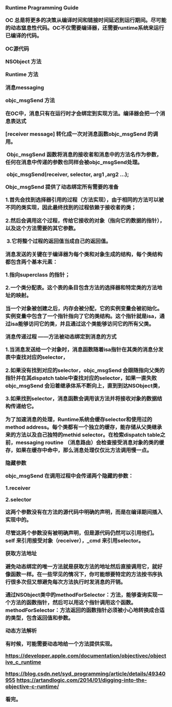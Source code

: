 <h3>Runtime Pragramming Guide<h>

OC  总是将更多的决策从编译时间和链接时间延迟到运行期间。尽可能的动态窒息性代码。OC不仅需要编译器，还需要runtime系统来运行已编译的代码。

OC源代码

NSObject 方法

Runtime 方法

消息messaging

objc_msgSend 方法

​	在OC中，消息只有在运行时才会绑定到实现方法。编译器会把一个消息表达式

[receiver message] 转化成一次对消息函数objc_msgSend 的调用。

​	Objc_msgSend 函数将消息的接收者和消息中的方法名作为参数，任何在消息中传递的参数也同样会被objc_msgSend处理。

​	objc_msgSend(receiver, selector, arg1 ,arg2 …);

Objc_msgSend 提供了动态绑定所有需要的准备

​	1.首先会找到选择器引用的过程（方法实现），由于相同的方法可以被不同的类实现，因此最终找到的过程依赖于接收者的类；

​	2.然后会调用这个过程，传给它接收的对象（指向它的数据的指针），以及这个方法需要的其它参数。

​	3.它将整个过程的返回值当成自己的返回值。

消息发送的关键在于编译器为每个类和对象生成的结构，每个类结构都包含两个基本元素：

1.指向superclass 的指针；

2.一个类分配表。这个表的条目包含方法的选择器和特定类的方法地址的映射。

当一个对象被创建之后，内存会被分配，它的实例变量会被初始化。实例变量中包含了一个指针指向了它的类结构。这个指针就是isa，通过isa能够访问它的类，并且通过这个类能够访问它的所有父类。



消息传递过程 ——方法被动态绑定到消息的方式

1.当消息发送给一个对象时，消息函数随着isa指针在其类的消息分发表中查找对应的selector，

2.如果没有找到对应的selector，objc_msgSend 会跟随指向父类的指针并在其dispatch table中查找对应的selector，如果一直失败objc_msgSend 会沿着继承体系不断向上，直到到达NSObject类，

3.如果找到selector，消息函数会调用该方法并将接收对象的数据结构传递给它。

为了加速消息的处理，Runtime系统会缓存selector和使用过的method address。每个类都有一个独立的缓存，能存储从父类继承来的方法以及自己独特的methid selector。在检索dispatch table之前，messaging routine （消息路由）会检查接受消息对象的类的缓存，如果在缓存中命中，那么消息处理仅仅比方法调用慢一点。



隐藏参数

objc_msgSend 在调用过程中会传递两个隐藏的参数：

1.receiver

2.selector

这两个参数没有在方法的源代码中明确的声明，而是在编译期间插入实现中的。

尽管这两个参数没有被明确声明，但是源代码仍然可以引用他们。self 来引用接受对象（receiver），_cmd 来引用selector。



获取方法地址

避免动态绑定的唯一方法就是获取方法的地址然后直接调用它，就好像函数一样。在一些罕见的情况下，你可能想要特定的方法按书序执行很多次但又想避免每次方法执行时发消息的开销。

通过NSObject类中的methodForSelector：方法，能够查询实现一个方法的函数指针，然后可以用这个指针调用这个函数。methodForSelector：方法返回的函数指针必须被小心地转换成合适的类型，包含返回值和参数。



动态方法解析

有时候，可能需要动态地给一个方法提供实现。

https://developer.apple.com/documentation/objectivec/objective_c_runtime

https://blog.csdn.net/syd_programming/article/details/49340955
https://artandlogic.com/2014/01/digging-into-the-objective-c-runtime/

看完。



​	
